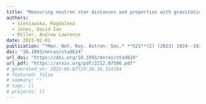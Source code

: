 ```yaml
---
title: "Measuring neutron star distances and properties with gravitational-wave parallax"
authors:
  - Sieniawska, Magdalena
  - Jones, David Ian
  - Miller, Andrew Lawrence
date: 2023-02-01
publication: "*Mon. Not. Roy. Astron. Soc.* **521**(2) (2023) 1924--1930"
doi: "10.1093/mnras/stad624"
url_doi: "https://doi.org/10.1093/mnras/stad624"
url_pdf: "https://arxiv.org/pdf/2212.07506.pdf"
# generated_on: 2025-06-07T19:36:36.154104
# featured: false
# summary: ""
# tags: []
# projects: []
---
```

